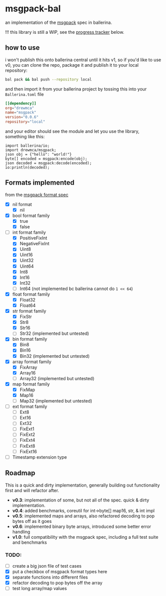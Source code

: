 # msgpack-bal

an implementation of the [msgpack](https://msgpack.org) spec in ballerina.

!!! this library is still a WIP, see the [progress tracker](#formats-implemented) below.

## how to use

i won't publish this onto ballerina central until it hits v1, so if
you'd like to use v0, you can clone the repo, package it and publish 
it to your local repository:
```bash
bal pack && bal push --repository local
```
and then import it from your ballerina project by tossing this into your `Ballerina.toml` file
```toml
[[dependency]]
org="drewmca"
name="msgpack"
version="0.0.6"
repository="local"
```
and your editor should see the module and let you use the library, something like this:
```bal
import ballerina/io;
import drewmca/msgpack;
json obj = {"hello": "world!"}
byte[] encoded = msgpack:encode(obj);
json decoded = msgpack:decode(encoded);
io:println(decoded);
```

## Formats implemented

from the [msgpack format spec](https://github.com/msgpack/msgpack/blob/master/spec.md#formats)

- [x] nil format
    - [x] nil
- [x] bool format family
    - [x] true
    - [x] false
- [ ] int format family
    - [x] PositiveFixInt
    - [x] NegativeFixInt
    - [x] Uint8
    - [x] Uint16
    - [x] Uint32
    - [x] Uint64
    - [x] Int8
    - [x] Int16
    - [x] Int32
    - [ ] Int64 (not implemented bc ballerina cannot do `1 << 64`)
- [x] float format family
    - [x] Float32
    - [x] Float64
- [x] str format family
    - [x] FixStr 
    - [x] Str8
    - [x] Str16
    - [ ] Str32 (implemented but untested)
- [x] bin format family
    - [x] Bin8
    - [x] Bin16
    - [x] Bin32 (implemented but untested)
- [x] array format family
    - [x] FixArray
    - [x] Array16
    - [ ] Array32 (implemented but untested)
- [x] map format family
    - [x] FixMap
    - [x] Map16
    - [ ] Map32 (implemented but untested)
- [ ] ext format family
    - [ ] Ext8
    - [ ] Ext16
    - [ ] Ext32
    - [ ] FixExt1
    - [ ] FixExt2
    - [ ] FixExt4
    - [ ] FixExt8
    - [ ] FixExt16
- [ ] Timestamp extension type

## Roadmap

This is a quick and dirty implementation, generally building out functionality first and will refactor after.

- **v0.3**: implementation of some, but not all of the spec.  quick & dirty implementation.
- **v0.4**: added benchmarks, coreutil for int->byte[] map16, str, & int impl
- **v0.5**: implemented maps and arrays, also refactored decoding to pop bytes off as it goes
- **v0.6**: implemented binary byte arrays, introduced some better error handling
- **v1.0**: full compatibility with the msgpack spec, including a full test suite and benchmarks

### TODO:

- [ ] create a big json file of test cases
- [x] put a checkbox of msgpack format types here 
- [x] separate functions into different files
- [x] refactor decoding to pop bytes off the array
- [ ] test long array/map values
